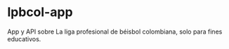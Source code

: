 # lpbcol-app

App y API sobre La liga profesional de béisbol colombiana, solo para fines educativos.
